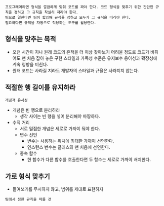 ```
프로그래머라면 형식을 깔끔하게 맞춰 코드를 짜야 한다. 코드 형식을 맞추기 위한 간단한 규칙을 정하고 그 규칙을 착실히 따라야 한다. 
팀으로 일한다면 팀이 합의해 규칙을 정하고 모두가 그 규칙을 따라야 한다.
필요하다면 규칙을 자동으로 적용하는 도구를 활용한다.
```

## 형식을 맞추는 목적
- 오랜 시간이 지나 원래 코드의 흔적을 더 이상 찾아보기 어려울 정도로 코드가 바뀌어도 맨 처음 잡아 놓은 구현 스타일과 가독성 수준은 유지보수 용이성과 확장성에 계속 영향을 미친다.
- 원래 코드는 사라질 지라도 개발자의 스타일과 규율은 사라지지 않는다.

## 적절한 행 길이를 유지하라
`개념적 유사성`
- 개념은 빈 행으로 분리하라
    - 생각 사이는 빈 행을 넣어 분리해야 마땅하다.
- 수직 거리
    - 서로 밀접한 개념은 세로로 가까이 둬야 한다.
    - 변수 선언
      -  변수는 사용하는 위치에 최대한 가까이 선언한다.
      -  인스턴스 변수는 클래스의 맨 처음에 선언한다.
    - 종속 함수
      - 한 함수가 다른 함수를 호출한다면 두 함수는 세로로 가까이 배치한다.

## 가로 형식 맞추기
- 들여쓰기를 무시하지 않고, 범위를 제대로 표현하자

```
팀에서 정한 규칙을 따를 것
```
